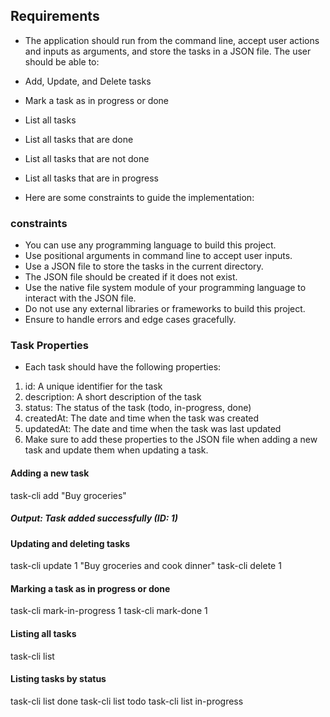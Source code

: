 ## Requirements
* The application should run from the command line, accept user actions and inputs as arguments, and store the tasks in a JSON file. The user should be able to:

* Add, Update, and Delete tasks
* Mark a task as in progress or done
* List all tasks
* List all tasks that are done
* List all tasks that are not done
* List all tasks that are in progress
* Here are some constraints to guide the implementation:


### constraints
* You can use any programming language to build this project.
* Use positional arguments in command line to accept user inputs.
* Use a JSON file to store the tasks in the current directory.
* The JSON file should be created if it does not exist.
* Use the native file system module of your programming language to interact with the JSON file.
* Do not use any external libraries or frameworks to build this project.
* Ensure to handle errors and edge cases gracefully.


### Task Properties
* Each task should have the following properties:
1) id: A unique identifier for the task
2) description: A short description of the task
3) status: The status of the task (todo, in-progress, done)
4) createdAt: The date and time when the task was created
5) updatedAt: The date and time when the task was last updated
6) Make sure to add these properties to the JSON file when adding a new task and update them when updating a task.



#### Adding a new task
task-cli add "Buy groceries"
##### Output: Task added successfully (ID: 1)

#### Updating and deleting tasks
task-cli update 1 "Buy groceries and cook dinner"
task-cli delete 1

#### Marking a task as in progress or done
task-cli mark-in-progress 1
task-cli mark-done 1

#### Listing all tasks
task-cli list

####  Listing tasks by status
task-cli list done
task-cli list todo
task-cli list in-progress